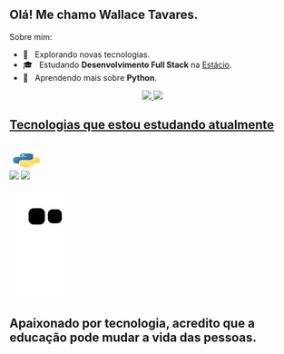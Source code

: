 ## Olá! Me chamo Wallace Tavares.

  Sobre mim: </h3>


- 🤔 &nbsp; Explorando novas tecnologias. 
- 🎓 &nbsp; Estudando **Desenvolvimento Full Stack** na <a href="https://estacio.br/cursos/graduacao/desenvolvimento-full-stack">Estácio</a>.
- 🌱 &nbsp; Aprendendo mais sobre **Python**.

<div align="center">
  <a href="https://github.com/Wfelipetm">
  <img height="180em" src="https://github-readme-stats.vercel.app/api?username=Wfelipetm&show_icons=true&theme=dracula&include_all_commits=true&count_private=true"/>
  <img height="180em" src="https://github-readme-stats.vercel.app/api/top-langs/?username=Wfelipetm&layout=compact&langs_count=7&theme=dracula"/>
</div>

##  Tecnologias que estou estudando atualmente
  
 
<div style="display: inline_block"><br>
 <img align="" alt="Wallace-Python" height="30" width="60" src="https://raw.githubusercontent.com/devicons/devicon/master/icons/python/python-original.svg">
</div>


<div> 
  <a href = "mailto:wfelipetm@gmail.com"><img src="https://img.shields.io/badge/-Gmail-%23333?style=for-the-badge&logo=gmail&logoColor=white" target="_blank"></a>
  <a href="https://www.linkedin.com/in/wallace-tavares-356897a5/" target="_blank"><img src="https://img.shields.io/badge/-LinkedIn-%230077B5?style=for-the-badge&logo=linkedin&logoColor=white" target="_blank"></a> 
 

 
   
  ![Snake animation](https://github.com/rafaballerini/rafaballerini/blob/output/github-contribution-grid-snake.svg)
 
</div>


## Apaixonado por tecnologia, acredito que a educação pode mudar a vida das pessoas.





